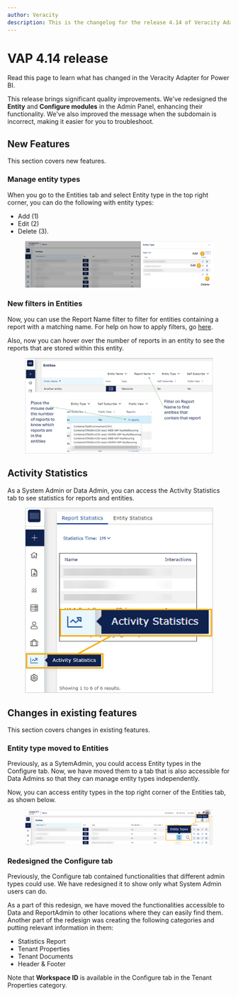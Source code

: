 ```yaml
---
author: Veracity
description: This is the changelog for the release 4.14 of Veracity Adapter for Power BI (VAP).
---
```

# VAP 4.14 release

Read this page to learn what has changed in the Veracity Adapter for Power BI. 

This release brings significant quality improvements. We've redesigned the **Entity** and **Configure modules** in the Admin Panel, enhancing their functionality. We've also improved the message when the subdomain is incorrect, making it easier for you to troubleshoot.

## New Features
This section covers new features.

### Manage entity types
When you go to the Entities tab and select Entity type in the top right corner, you can do the following with entity types:
* Add (1)
* Edit (2)
* Delete (3).

<figure>
	<img src="assets/manageentity.png"/>
</figure>

### New filters in Entities
Now, you can use the Report Name filter to filter for entities containing a report with a matching name. For help on how to apply filters, go [here](../admin-tab/overview.md).

Also, now you can hover over the number of reports in an entity to see the reports that are stored within this entity.

<figure>
	<img src="assets/filterentity.png"/>
</figure>

## Activity Statistics
As a System Admin or Data Admin, you can access the Activity Statistics tab to see statistics for reports and entities. 

<figure>
	<img src="assets/activitystatistics.png"/>
</figure>

## Changes in existing features
This section covers changes in existing features.

### Entity type moved to Entities
Previously, as a SytemAdmin, you could access Entity types in the Configure tab. Now, we have moved them to a tab that is also accessible for Data Admins so that they can manage entity types independently.

Now, you can access entity types in the top right corner of the Entities tab, as shown below.

<figure>
	<img src="assets/entitytype.png"/>
</figure>

### Redesigned the Configure tab
Previously, the Configure tab contained functionalities that different admin types could use. We have redesigned it to show only what System Admin users can do.

As a part of this redesign, we have moved the functionalities accessible to Data and ReportAdmin to other locations where they can easily find them. Another part of the redesign was creating the following categories and putting relevant information in them:
* Statistics Report
* Tenant Properties
* Tenant Documents
* Header & Footer

Note that **Workspace ID** is available in the Configure tab in the Tenant Properties category.